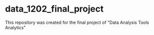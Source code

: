 # data_1202_final_project
This repository was created for the final project of "Data Analysis Tools Analytics"

